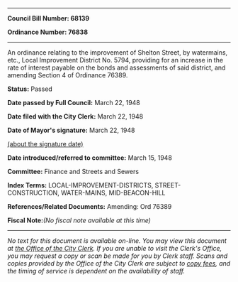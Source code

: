 

********

**Council Bill Number: 68139**
   
**Ordinance Number: 76838**
********

 An ordinance relating to the improvement of Shelton Street, by watermains, etc., Local Improvement District No. 5794, providing for an increase in the rate of interest payable on the bonds and assessments of said district, and amending Section 4 of Ordinance 76389.

**Status:** Passed
   
**Date passed by Full Council:** March 22, 1948
   
**Date filed with the City Clerk:** March 22, 1948
   
**Date of Mayor's signature:** March 22, 1948
   
[(about the signature date)](/~public/approvaldate.htm)
   
   
   
**Date introduced/referred to committee:** March 15, 1948
   
**Committee:** Finance and Streets and Sewers
   
   
**Index Terms:** LOCAL-IMPROVEMENT-DISTRICTS, STREET-CONSTRUCTION, WATER-MAINS, MID-BEACON-HILL

**References/Related Documents:** Amending: Ord 76389

**Fiscal Note:**_(No fiscal note available at this time)_
********

_No text for this document is available on-line. You may view this document at [the Office of the City Clerk](http://www.seattle.gov/leg/clerk/contactUs.htm). If you are unable to visit the Clerk's Office, you may request a copy or scan be made for you by Clerk staff. Scans and copies provided by the Office of the City Clerk are subject to [copy fees](http://clerk.seattle.gov/~public/clerkfees.htm), and the timing of service is dependent on the availability of staff._

